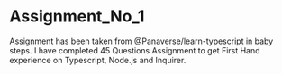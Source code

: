 # Assignment_No_1
 Assignment has been taken from @Panaverse/learn-typescript in baby steps. I have completed 45 Questions Assignment to get First Hand experience on Typescript, Node.js and Inquirer.
